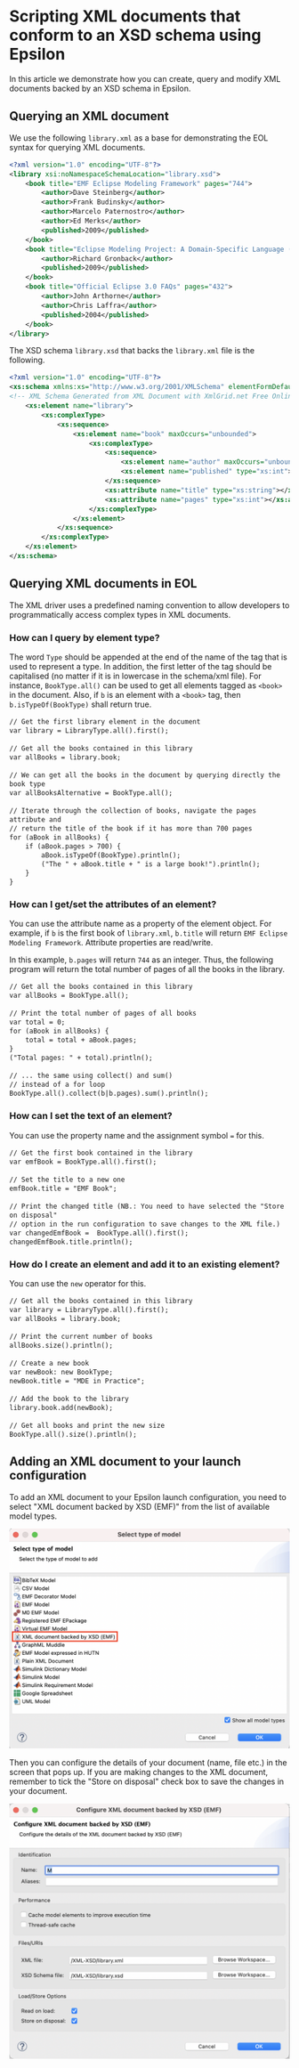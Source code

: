 # Scripting XML documents that conform to an XSD schema using Epsilon

In this article we demonstrate how you can create, query and modify XML documents backed by an XSD schema in Epsilon.

## Querying an XML document
 
We use the following `library.xml` as a base for demonstrating the EOL syntax for querying XML documents.

```xml
<?xml version="1.0" encoding="UTF-8"?>
<library xsi:noNamespaceSchemaLocation="library.xsd">
    <book title="EMF Eclipse Modeling Framework" pages="744">
        <author>Dave Steinberg</author>
        <author>Frank Budinsky</author>
        <author>Marcelo Paternostro</author>
        <author>Ed Merks</author>
        <published>2009</published>
    </book>
    <book title="Eclipse Modeling Project: A Domain-Specific Language (DSL) Toolkit" pages="736">
        <author>Richard Gronback</author>
        <published>2009</published>
    </book>
    <book title="Official Eclipse 3.0 FAQs" pages="432">
        <author>John Arthorne</author>
        <author>Chris Laffra</author>
        <published>2004</published>
    </book>
</library>
```

The XSD schema `library.xsd` that backs the `library.xml` file is the following.

```xml
<?xml version="1.0" encoding="UTF-8"?>
<xs:schema xmlns:xs="http://www.w3.org/2001/XMLSchema" elementFormDefault="qualified" attributeFormDefault="unqualified">
<!-- XML Schema Generated from XML Document with XmlGrid.net Free Online Service http://xmlgrid.net -->
	<xs:element name="library">
		<xs:complexType>
			<xs:sequence>
				<xs:element name="book" maxOccurs="unbounded">
					<xs:complexType>
						<xs:sequence>
							<xs:element name="author" maxOccurs="unbounded" type="xs:string"></xs:element>
							<xs:element name="published" type="xs:int"></xs:element>
						</xs:sequence>
						<xs:attribute name="title" type="xs:string"></xs:attribute>
						<xs:attribute name="pages" type="xs:int"></xs:attribute>
					</xs:complexType>
				</xs:element>
			</xs:sequence>
		</xs:complexType>
	</xs:element>
</xs:schema>
```

## Querying XML documents in EOL
 
The XML driver uses a predefined naming convention to allow developers to programmatically access complex types in XML documents. 
 
### How can I query by element type?
The word `Type` should be appended at the end of the name of the tag that is used to represent a type. In addition, the first letter of the tag should be capitalised (no matter if it is in lowercase in the schema/xml file). For instance, `BookType.all()` can be used to get all elements tagged as `<book>` in the document. Also, if `b` is an element with a `<book>` tag, then `b.isTypeOf(BookType)` shall return true.

```eol
// Get the first library element in the document
var library = LibraryType.all().first();

// Get all the books contained in this library
var allBooks = library.book;

// We can get all the books in the document by querying directly the book type
var allBooksAlternative = BookType.all();

// Iterate through the collection of books, navigate the pages attribute and 
// return the title of the book if it has more than 700 pages
for (aBook in allBooks) {
	if (aBook.pages > 700) {
		aBook.isTypeOf(BookType).println();
		("The " + aBook.title + " is a large book!").println();
	}
}
```

### How can I get/set the attributes of an element?
 
You can use the attribute name as a property of the element object. For example, if `b` is the first book of `library.xml`, `b.title` will return `EMF Eclipse Modeling Framework`. Attribute properties are read/write.

In this example, `b.pages` will return `744` as an integer. Thus, the following program will return the total number of pages of all the books in the library. 

```eol
// Get all the books contained in this library
var allBooks = BookType.all();

// Print the total number of pages of all books
var total = 0;
for (aBook in allBooks) {
	total = total + aBook.pages;
}
("Total pages: " + total).println();

// ... the same using collect() and sum() 
// instead of a for loop
BookType.all().collect(b|b.pages).sum().println();
```

### How can I set the text of an element?
 
You can use the property name and the assignment symbol `=` for this.

```eol
// Get the first book contained in the library
var emfBook = BookType.all().first();

// Set the title to a new one
emfBook.title = "EMF Book";

// Print the changed title (NB.: You need to have selected the "Store on disposal" 
// option in the run configuration to save changes to the XML file.)
var changedEmfBook =  BookType.all().first();
changedEmfBook.title.println();
```

### How do I create an element and add it to an existing element?
 
You can use the `new` operator for this. 

```eol
// Get all the books contained in this library
var library = LibraryType.all().first();
var allBooks = library.book;

// Print the current number of books
allBooks.size().println();

// Create a new book
var newBook: new BookType;
newBook.title = "MDE in Practice";

// Add the book to the library
library.book.add(newBook);

// Get all books and print the new size
BookType.all().size().println();
```

## Adding an XML document to your launch configuration
 
To add an XML document to your Epsilon launch configuration, you need to select "XML document backed by XSD (EMF)" from the list of available model types.

![](select.png)

Then you can configure the details of your document (name, file etc.) in the screen that pops up. If you are making changes to the XML document, remember to tick the "Store on disposal" check box to save the changes in your document. 

![](configure.png)